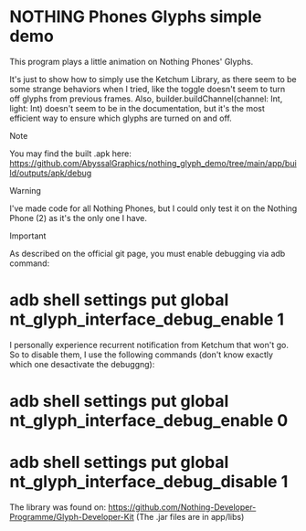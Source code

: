 # NOTHING Phones Glyphs simple demo


This program plays a little animation on Nothing Phones' Glyphs.

It's just to show how to simply use the Ketchum Library, as there seem to be some strange behaviors when I tried, like the toggle doesn't seem to turn off glyphs from previous frames.
Also, builder.buildChannel(channel: Int, light: Int) doesn't seem to be in the documentation, but it's the most efficient way to ensure which glyphs are turned on and off.

> [!NOTE]
> You may find the built .apk here: 
> https://github.com/AbyssalGraphics/nothing_glyph_demo/tree/main/app/build/outputs/apk/debug

> [!WARNING]
> I've made code for all Nothing Phones, but I could only test it on the Nothing Phone (2) as it's the only one I have.

> [!IMPORTANT] 
> As described on the official git page, you must enable debugging via adb command: 
> # adb shell settings put global nt_glyph_interface_debug_enable 1
> I personally experience recurrent notification from Ketchum that won't go. So to disable them, I use the following commands (don't know exactly which one desactivate the debuggng):
> # adb shell settings put global nt_glyph_interface_debug_enable 0
> # adb shell settings put global nt_glyph_interface_debug_disable 1
> The library was found on: https://github.com/Nothing-Developer-Programme/Glyph-Developer-Kit (The .jar files are in app/libs)
